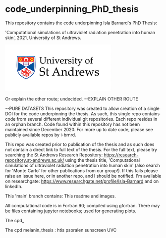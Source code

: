 # code_underpinning_PhD_thesis
This repository contains the code underpinning Isla Barnard's PhD Thesis:

'Computational simulations of ultraviolet radiation penetration into human skin', 2021, University of St Andrews. 

![alt text](https://github.com/i-brnrd/code_underpinning_PhD_thesis/blob/main/images_mainrepo/smaller.png?raw=true)

Or explain the other route; undecided. 
--EXPLAIN OTHER ROUTE


--PURE DATASETS 
This repository was created to allow creation of a single DOI for the code underpinning the thesis. As such, this single repo contains code from several different individual git repositories. Each repo resides in an orphan branch. Code found within this repository has not been maintained since December 2020. For more up to date code, please see publicly available repos by i-brnrd. 

This repo was created prior to publication of the thesis and as such does not contain a direct link to full text of the thesis.
For the full text, please try searching the St Andrews Research Repository: https://research-repository.st-andrews.ac.uk/
using the thesis title, 'Computational simulations of ultraviolet radiation penetration into human skin' (also search for 'Monte Carlo' for other publications from our group!). 
If this fails please raise an issue here, or in another repo, and I should be notified. 
I'm available on researchgate: https://www.researchgate.net/profile/Isla-Barnard and on linkedIn. 
	
This 'main' branch contains:
This readme and images. 

All computational code is in Fortran 90; compiled using gfortran. There may be files containing jupyter notebooks; used for generating plots. 

The cpd_

The cpd
melanin_thesis : htis 
psoralen 
sunscreen 
UVC 
